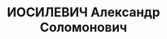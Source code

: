 ---
title: ИОСИЛЕВИЧ Александр Соломонович
description: 'Род. в 1899, г. Санкт-Петербург, еврей, обр.: высшее, окончил ин-т Народного
  Хозяйства. Начальник отдела организации торговли.

  Арестован 31.12.1927, по обвинению в "клевете на органы ОГПУ". Приговор: Особое
  совещание при Коллегии ОГПУ, 31.01.1928 – выслан в Сибирь на 3 года. В ссылке в
  Минусинске. Освобожден в 1929.'
---